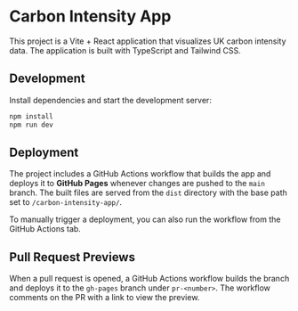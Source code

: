 # Carbon Intensity App

This project is a Vite + React application that visualizes UK carbon intensity data. The application is built with TypeScript and Tailwind CSS.

## Development

Install dependencies and start the development server:

```bash
npm install
npm run dev
```

## Deployment

The project includes a GitHub Actions workflow that builds the app and deploys it to **GitHub Pages** whenever changes are pushed to the `main` branch. The built files are served from the `dist` directory with the base path set to `/carbon-intensity-app/`.

To manually trigger a deployment, you can also run the workflow from the GitHub Actions tab.

## Pull Request Previews

When a pull request is opened, a GitHub Actions workflow builds the branch and deploys it to the `gh-pages` branch under `pr-<number>`. The workflow comments on the PR with a link to view the preview.
